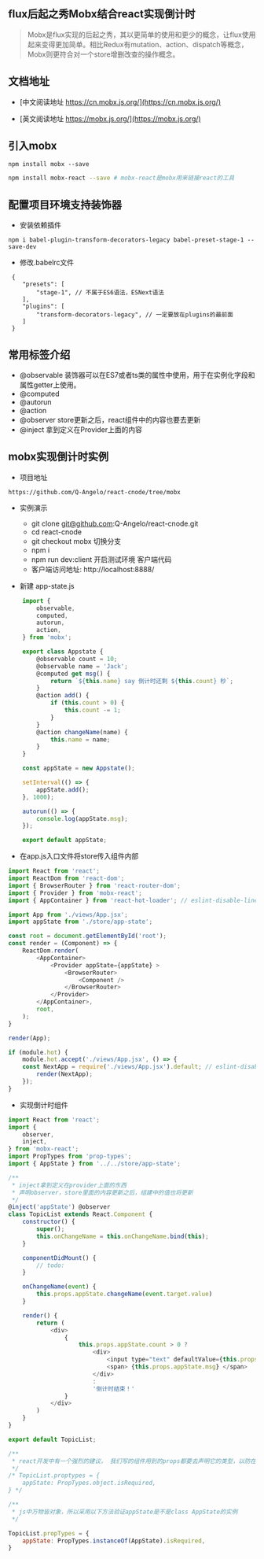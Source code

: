 
## flux后起之秀Mobx结合react实现倒计时

> Mobx是flux实现的后起之秀，其以更简单的使用和更少的概念，让flux使用起来变得更加简单。相比Redux有mutation、action、dispatch等概念，Mobx则更符合对一个store增删改查的操作概念。

## 文档地址

* [中文阅读地址 https://cn.mobx.js.org/](https://cn.mobx.js.org/)

* [英文阅读地址 https://mobx.js.org/](https://mobx.js.org/)

## 引入mobx

```
npm install mobx --save
```

```bash
npm install mobx-react --save # mobx-react是mobx用来链接react的工具
```

## 配置项目环境支持装饰器

* 安装依赖插件

```
npm i babel-plugin-transform-decorators-legacy babel-preset-stage-1 --save-dev
```

* 修改.babelrc文件

```.babelrc
 {
    "presets": [
        "stage-1", // 不属于ES6语法，ESNext语法
    ],
    "plugins": [
        "transform-decorators-legacy", // 一定要放在plugins的最前面
    ]
 }

```

## 常用标签介绍

* @observable 装饰器可以在ES7或者ts类的属性中使用，用于在实例化字段和属性getter上使用。
* @computed
* @autorun
* @action
* @observer  store更新之后，react组件中的内容也要去更新
* @inject 拿到定义在Provider上面的内容

## mobx实现倒计时实例

* 项目地址

``` https://github.com/Q-Angelo/react-cnode/tree/mobx ```

* 实例演示
    * git clone git@github.com:Q-Angelo/react-cnode.git
    * cd react-cnode
    * git checkout mobx 切换分支
    * npm i
    * npm run dev:client 开启测试环境 客户端代码
    * 客户端访问地址: http://localhost:8888/

* 新建 app-state.js

```js
    import {
        observable,
        computed,
        autorun,
        action,
    } from 'mobx';

    export class Appstate {
        @observable count = 10;
        @observable name = 'Jack';
        @computed get msg() {
            return `${this.name} say 倒计时还剩 ${this.count} 秒`;
        }
        @action add() {
            if (this.count > 0) {
                this.count -= 1;
            }
        }
        @action changeName(name) {
            this.name = name;
        }
    }

    const appState = new Appstate();

    setInterval(() => {
        appState.add();
    }, 1000);

    autorun(() => {
        console.log(appState.msg);
    });

    export default appState;
```

* 在app.js入口文件将store传入组件内部

```js
import React from 'react';
import ReactDom from 'react-dom';
import { BrowserRouter } from 'react-router-dom';
import { Provider } from 'mobx-react';
import { AppContainer } from 'react-hot-loader'; // eslint-disable-line

import App from './views/App.jsx';
import appState from './store/app-state';

const root = document.getElementById('root');
const render = (Component) => {
    ReactDom.render(
        <AppContainer>
            <Provider appState={appState} >
                <BrowserRouter>
                    <Component />
                </BrowserRouter>
            </Provider>
        </AppContainer>,
        root,
    );
}

render(App);

if (module.hot) {
    module.hot.accept('./views/App.jsx', () => {
    const NextApp = require('./views/App.jsx').default; // eslint-disable-line
        render(NextApp);
    });
}
```

* 实现倒计时组件

```js
import React from 'react';
import {
    observer,
    inject,
} from 'mobx-react';
import PropTypes from 'prop-types';
import { AppState } from '../../store/app-state';

/**
 * inject拿到定义在provider上面的东西
 * 声明observer，store里面的内容更新之后，组建中的值也将更新
 */
@inject('appState') @observer
class TopicList extends React.Component {
    constructor() {
        super();
        this.onChangeName = this.onChangeName.bind(this);
    }

    componentDidMount() {
        // todo:
    }

    onChangeName(event) {
        this.props.appState.changeName(event.target.value)
    }

    render() {
        return (
            <div>
                {
                    this.props.appState.count > 0 ?
                        <div>
                            <input type="text" defaultValue={this.props.appState.name} style={{ border: '1px solid #000' }} onChange={this.onChangeName} />
                            <span> {this.props.appState.msg} </span>
                        </div>
                        :
                        '倒计时结束！'
                }
            </div>
        )
    }
}

export default TopicList;

/**
 * react开发中有一个强烈的建议， 我们写的组件用到的props都要去声明它的类型，以防在写代码时候乱用props出现的一些问题。
 */
/* TopicList.proptypes = {
    appState: PropTypes.object.isRequired,
} */

/**
 * js中万物皆对象，所以采用以下方法验证appState是不是class AppState的实例
 */

TopicList.propTypes = {
    appState: PropTypes.instanceOf(AppState).isRequired,
}
```
